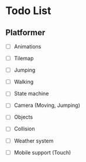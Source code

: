 # Todo List

## Platformer

- [ ] Animations
- [ ] Tilemap
- [ ] Jumping
- [ ] Walking
- [ ] State machine
- [ ] Camera (Moving, Jumping)
- [ ] Objects
- [ ] Collision
- [ ] Weather system
- [ ] Mobile support (Touch)


